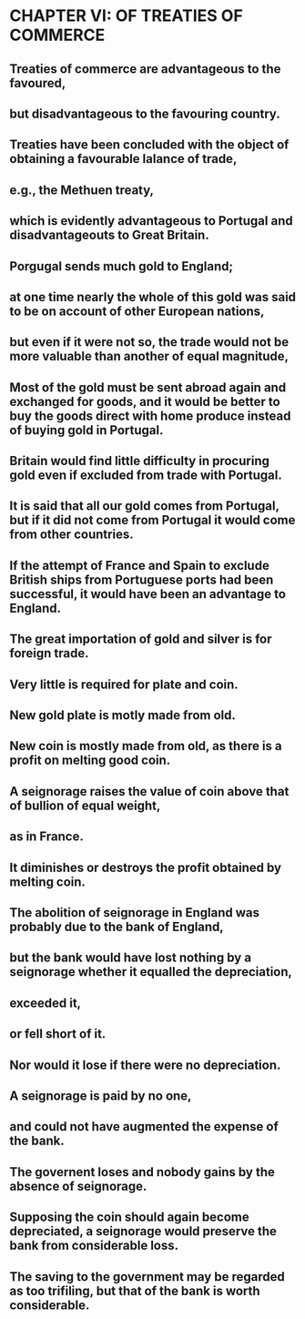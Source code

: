 # CHAPTER VI: OF TREATIES OF COMMERCE

## Treaties of commerce are advantageous to the favoured,
## but disadvantageous to the favouring country.
## Treaties have been concluded with the object of obtaining a favourable lalance of trade,
## e.g., the Methuen treaty,
## which is evidently advantageous to Portugal and disadvantageouts to Great Britain.
## Porgugal sends much gold to England;
## at one time nearly the whole of this gold was said to be on account of other European nations,
## but even if it were not so, the trade would not be more valuable than another of equal magnitude,
## Most of the gold must be sent abroad again and exchanged for goods, and it would be better to buy the goods direct with home produce instead of buying gold in Portugal.
## Britain would find little difficulty in procuring gold even if excluded from trade with Portugal.
## It is said that all our gold comes from Portugal, but if it did not come from Portugal it would come from other countries.
## If the attempt of France and Spain to exclude British ships from Portuguese ports had been successful, it would have been an advantage to England.
## The great importation of gold and silver is for foreign trade.
## Very little is required for plate and coin.
## New gold plate is motly made from old.
## New coin is mostly made from old, as there is a profit on melting good coin.
## A seignorage raises the value of coin above that of bullion of equal weight,
## as in France.
## It diminishes or destroys the profit obtained by melting coin.
## The abolition of seignorage in England was probably due to the bank of England,
## but the bank would have lost nothing by a seignorage whether it equalled the depreciation,
## exceeded it,
## or fell short of it.
## Nor would it lose if there were no depreciation.
## A seignorage is paid by no one,
## and could not have augmented the expense of the bank.
## The governent loses and nobody gains by the absence of seignorage.
## Supposing the coin should again become depreciated, a seignorage would preserve the bank from considerable loss.
## The saving to the government may be regarded as too trifiling, but that of the bank is worth considerable.